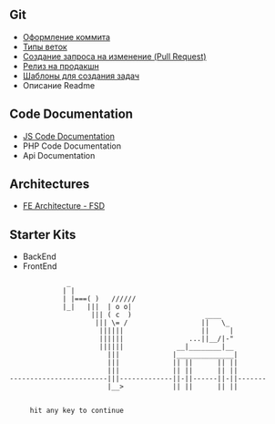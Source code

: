 


## Git
- [Оформление коммита](git/commit-conv.md)
- [Типы веток](git/branch-conv.md)
- [Создание запроса на изменение (Pull Request)](git/pr-conv.md)
- [Релиз на продакшн](https://github.com/delaemit/Conventions/blob/main/git/branch-conv.md#release)
- [Шаблоны для создания задач](git/issue-tmp/config-issues.md)
- Описание Readme

## Code Documentation
- [JS Code Documentation](code-docs/frontend.md)
- PHP Code Documentation
- Api Documentation

## Architectures
- [FE Architecture - FSD](arch/fsd.md)


## Starter Kits
- BackEnd
- FrontEnd

```
              _
             | |
             | |===( )   //////
             |_|   |||  | o o|
                    ||| ( c  )                  ____
                     ||| \= /                  ||   \_
                      ||||||                   ||     |
                      ||||||                ...||__/|-"
                      ||||||             __|________|__
                        |||             |______________|
                        |||             || ||      || ||
                        |||             || ||      || ||
------------------------|||-------------||-||------||-||-------
                        |__>            || ||      || ||


     hit any key to continue
```
